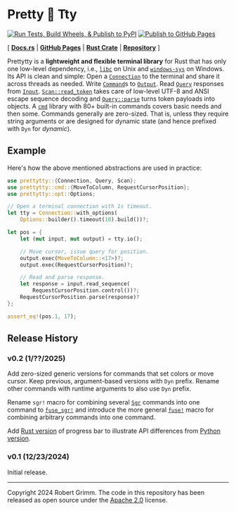 # Pretty 🌸 Tty

[![Run Tests, Build Wheels, & Publish to PyPI](https://github.com/apparebit/prettypretty/actions/workflows/ci.yml/badge.svg)](https://github.com/apparebit/prettypretty/actions/workflows/ci.yml)
[![Publish to GitHub Pages](https://github.com/apparebit/prettypretty/actions/workflows/gh-pages.yml/badge.svg)](https://github.com/apparebit/prettypretty/actions/workflows/gh-pages.yml)

\[  [**Docs.rs**](https://docs.rs/prettypretty/latest/prettytty/)
| [**GitHub Pages**](https://apparebit.github.io/prettypretty/prettytty/)
| [**Rust Crate**](https://crates.io/crates/prettytty)
| [**Repository**](https://github.com/apparebit/prettypretty)
\]

Prettytty is a **lightweight and flexible terminal library** for Rust that has
only one low-level dependency, i.e., [`libc`](https://crates.io/crates/libc) on
Unix and [`windows-sys`](https://crates.io/crates/windows-sys) on Windows. Its
API is clean and simple: Open a [`Connection`] to the terminal and share it
across threads as needed. Write [`Command`]s to [`Output`]. Read [`Query`]
responses from [`Input`]. [`Scan::read_token`] takes care of low-level UTF-8 and
ANSI escape sequence decoding and [`Query::parse`] turns token payloads into
objects. A [`cmd`] library with 80+ built-in commands covers basic needs and
then some. Commands generally are zero-sized. That is, unless they require
string arguments or are designed for dynamic state (and hence prefixed with
`Dyn` for *dynamic*).


## Example

Here's how the above mentioned abstractions are used in practice:

```rust
use prettytty::{Connection, Query, Scan};
use prettytty::cmd::{MoveToColumn, RequestCursorPosition};
use prettytty::opt::Options;

// Open a terminal connection with 1s timeout.
let tty = Connection::with_options(
    Options::builder().timeout(10).build())?;

let pos = {
    let (mut input, mut output) = tty.io();

    // Move cursor, issue query for position.
    output.exec(MoveToColumn::<17>)?;
    output.exec(RequestCursorPosition)?;

    // Read and parse response.
    let response = input.read_sequence(
        RequestCursorPosition.control())?;
    RequestCursorPosition.parse(response)?
};

assert_eq!(pos.1, 17);
```

## Release History

### v0.2 (1/??/2025)

Add zero-sized generic versions for commands that set colors or move cursor.
Keep previous, argument-based versions with `Dyn` prefix. Rename other commands
with runtime arguments to also use `Dyn` prefix.

Rename `sgr!` macro for combining several [`Sgr`] commands into one command to
[`fuse_sgr!`] and introduce the more general [`fuse!`] macro for combining
arbitrary commands into one command.

Add [Rust
version](https://github.com/apparebit/prettypretty/blob/main/crates/prettytty/examples/progress.rs)
of progress bar to illustrate API differences from [Python
version](https://github.com/apparebit/prettypretty/blob/main/prettypretty/progress.py).


### v0.1 (12/23/2024)

Initial release.

---

Copyright 2024 Robert Grimm. The code in this repository has been released as
open source under the [Apache
2.0](https://github.com/apparebit/prettypretty/blob/main/LICENSE) license.

[`cmd`]: https://apparebit.github.io/prettypretty/prettytty/cmd/index.html
[`Command`]: https://apparebit.github.io/prettypretty/prettytty/trait.Command.html
[`Connection`]: https://apparebit.github.io/prettypretty/prettytty/struct.Connection.html
[`fuse!`]: https://apparebit.github.io/prettypretty/prettytty/macro.fuse.html
[`fuse_sgr!`]: https://apparebit.github.io/prettypretty/prettytty/macro.fuse_sgr.html
[`Input`]: https://apparebit.github.io/prettypretty/prettytty/struct.Input.html
[`Output`]: https://apparebit.github.io/prettypretty/prettytty/struct.Output.html
[`Query`]: https://apparebit.github.io/prettypretty/prettytty/trait.Query.html
[`Query::parse`]: https://apparebit.github.io/prettypretty/prettytty/trait.Query.html#method.parse
[`Scan`]: https://apparebit.github.io/prettypretty/prettytty/trait.Scan.html
[`Scan::read_token`]: https://apparebit.github.io/prettypretty/prettytty/trait.Scan.html#method.read_token
[`Sgr`]: https://apparebit.github.io/prettypretty/prettytty/trait.Sgr.html
